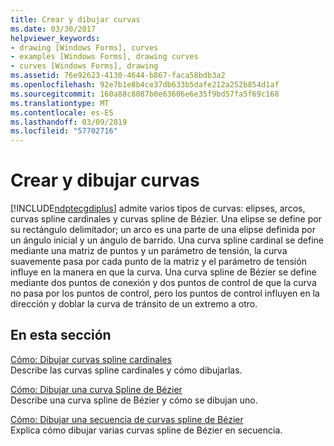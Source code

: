 ```yaml
---
title: Crear y dibujar curvas
ms.date: 03/30/2017
helpviewer_keywords:
- drawing [Windows Forms], curves
- examples [Windows Forms], drawing curves
- curves [Windows Forms], drawing
ms.assetid: 76e92623-4130-4644-b867-faca58bdb3a2
ms.openlocfilehash: 92e7b1e8b4ce37db633b5dafe212a252b854d1af
ms.sourcegitcommit: 160a88c8087b0e63606e6e35f9bd57fa5f69c168
ms.translationtype: MT
ms.contentlocale: es-ES
ms.lasthandoff: 03/09/2019
ms.locfileid: "57702716"
---
```

# <a name="constructing-and-drawing-curves"></a>Crear y dibujar curvas
[!INCLUDE[ndptecgdiplus](../../../../includes/ndptecgdiplus-md.md)] admite varios tipos de curvas: elipses, arcos, curvas spline cardinales y curvas spline de Bézier. Una elipse se define por su rectángulo delimitador; un arco es una parte de una elipse definida por un ángulo inicial y un ángulo de barrido. Una curva spline cardinal se define mediante una matriz de puntos y un parámetro de tensión, la curva suavemente pasa por cada punto de la matriz y el parámetro de tensión influye en la manera en que la curva. Una curva spline de Bézier se define mediante dos puntos de conexión y dos puntos de control de que la curva no pasa por los puntos de control, pero los puntos de control influyen en la dirección y doblar la curva de tránsito de un extremo a otro.  
  
## <a name="in-this-section"></a>En esta sección  
 [Cómo: Dibujar curvas spline cardinales](how-to-draw-cardinal-splines.md)  
 Describe las curvas spline cardinales y cómo dibujarlas.  
  
 [Cómo: Dibujar una curva Spline de Bézier](how-to-draw-a-single-bezier-spline.md)  
 Describe una curva spline de Bézier y cómo se dibujan uno.  
  
 [Cómo: Dibujar una secuencia de curvas spline de Bézier](how-to-draw-a-sequence-of-bezier-splines.md)  
 Explica cómo dibujar varias curvas spline de Bézier en secuencia.
